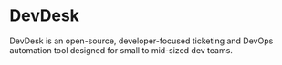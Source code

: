 # DevDesk
DevDesk is an open-source, developer-focused ticketing and DevOps automation tool designed for small to mid-sized dev teams.
